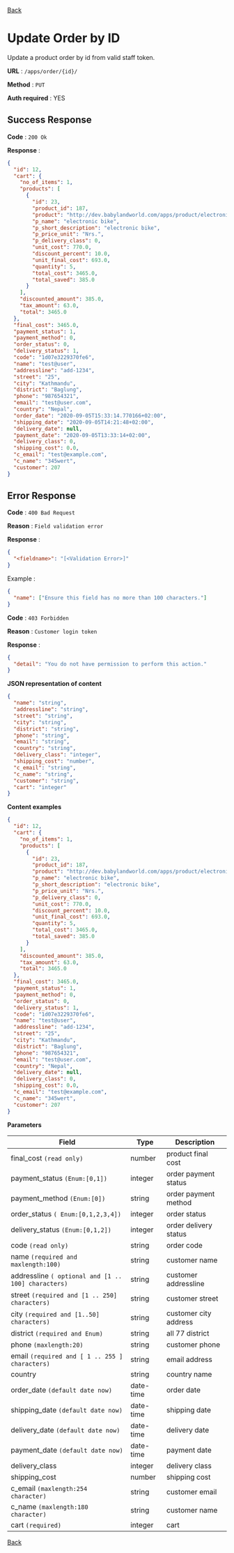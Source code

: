 [Back](../README.md)

# Update Order by ID

Update a product order by id from valid staff token.

**URL** : `/apps/order/{id}/`

**Method** : `PUT`

**Auth required** : YES

## Success Response

**Code** : `200 Ok`

**Response** :

```json
{
  "id": 12,
  "cart": {
    "no_of_items": 1,
    "products": [
      {
        "id": 23,
        "product_id": 187,
        "product": "http://dev.babylandworld.com/apps/product/electronic-bike/",
        "p_name": "electronic bike",
        "p_short_description": "electronic bike",
        "p_price_unit": "Nrs.",
        "p_delivery_class": 0,
        "unit_cost": 770.0,
        "discount_percent": 10.0,
        "unit_final_cost": 693.0,
        "quantity": 5,
        "total_cost": 3465.0,
        "total_saved": 385.0
      }
    ],
    "discounted_amount": 385.0,
    "tax_amount": 63.0,
    "total": 3465.0
  },
  "final_cost": 3465.0,
  "payment_status": 1,
  "payment_method": 0,
  "order_status": 0,
  "delivery_status": 1,
  "code": "1d07e3229370fe6",
  "name": "test@user",
  "addressline": "add-1234",
  "street": "25",
  "city": "Kathmandu",
  "district": "Baglung",
  "phone": "987654321",
  "email": "test@user.com",
  "country": "Nepal",
  "order_date": "2020-09-05T15:33:14.770166+02:00",
  "shipping_date": "2020-09-05T14:21:48+02:00",
  "delivery_date": null,
  "payment_date": "2020-09-05T13:33:14+02:00",
  "delivery_class": 0,
  "shipping_cost": 0.0,
  "c_email": "test@example.com",
  "c_name": "345wert",
  "customer": 207
}
```

## Error Response

**Code** : `400 Bad Request`

**Reason** : `Field validation error`

**Response** :

```json
{
  "<fieldname>": "[<Validation Error>]"
}
```

Example :

```json
{
  "name": ["Ensure this field has no more than 100 characters."]
}
```

**Code** : `403 Forbidden`

**Reason** : `Customer login token`

**Response** :

```json
{
  "detail": "You do not have permission to perform this action."
}
```

**JSON representation of content**

```json
{
  "name": "string",
  "addressline": "string",
  "street": "string",
  "city": "string",
  "district": "string",
  "phone": "string",
  "email": "string",
  "country": "string",
  "delivery_class": "integer",
  "shipping_cost": "number",
  "c_email": "string",
  "c_name": "string",
  "customer": "string",
  "cart": "integer"
}
```

**Content examples**

```json
{
  "id": 12,
  "cart": {
    "no_of_items": 1,
    "products": [
      {
        "id": 23,
        "product_id": 187,
        "product": "http://dev.babylandworld.com/apps/product/electronic-bike/",
        "p_name": "electronic bike",
        "p_short_description": "electronic bike",
        "p_price_unit": "Nrs.",
        "p_delivery_class": 0,
        "unit_cost": 770.0,
        "discount_percent": 10.0,
        "unit_final_cost": 693.0,
        "quantity": 5,
        "total_cost": 3465.0,
        "total_saved": 385.0
      }
    ],
    "discounted_amount": 385.0,
    "tax_amount": 63.0,
    "total": 3465.0
  },
  "final_cost": 3465.0,
  "payment_status": 1,
  "payment_method": 0,
  "order_status": 0,
  "delivery_status": 1,
  "code": "1d07e3229370fe6",
  "name": "test@user",
  "addressline": "add-1234",
  "street": "25",
  "city": "Kathmandu",
  "district": "Baglung",
  "phone": "987654321",
  "email": "test@user.com",
  "country": "Nepal",
  "delivery_date": null,
  "delivery_class": 0,
  "shipping_cost": 0.0,
  "c_email": "test@example.com",
  "c_name": "345wert",
  "customer": 207
}
```

**Parameters**

| Field                                               | Type      | Description           |
| --------------------------------------------------- | --------- | --------------------- |
| final_cost `(read only)`                            | number    | product final cost    |
| payment_status `(Enum:[0,1])`                       | integer   | order payment status  |
| payment_method `(Enum:[0])`                         | string    | order payment method  |
| order_status `( Enum:[0,1,2,3,4])`                  | integer   | order status          |
| delivery_status `(Enum:[0,1,2])`                    | integer   | order delivery status |
| code `(read only)`                                  | string    | order code            |
| name `(required and maxlength:100)`                 | string    | customer name         |
| addressline `( optional and [1 .. 100] characters)` | string    | customer addressline  |
| street `(required and [1 .. 250] characters)`       | string    | customer street       |
| city `(required and [1..50] characters)`            | string    | customer city address |
| district `(required and Enum)`                      | string    | all 77 district       |
| phone `(maxlength:20)`                              | string    | customer phone        |
| email `(required and [ 1 .. 255 ] characters)`      | string    | email address         |
| country                                             | string    | country name          |
| order_date `(default date now)`                     | date-time | order date            |
| shipping_date `(default date now)`                  | date-time | shipping date         |
| delivery_date `(default date now)`                  | date-time | delivery date         |
| payment_date `(default date now)`                   | date-time | payment date          |
| delivery_class                                      | integer   | delivery class        |
| shipping_cost                                       | number    | shipping cost         |
| c_email `(maxlength:254 character)`                 | string    | customer email        |
| c_name `(maxlength:180 character)`                  | string    | customer name         |
| cart `(required)`                                   | integer   | cart                  |

[Back](../README.md)

